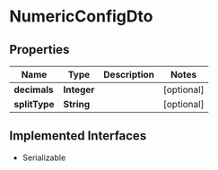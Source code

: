 

# NumericConfigDto


## Properties

Name | Type | Description | Notes
------------ | ------------- | ------------- | -------------
**decimals** | **Integer** |  |  [optional]
**splitType** | **String** |  |  [optional]


## Implemented Interfaces

* Serializable


